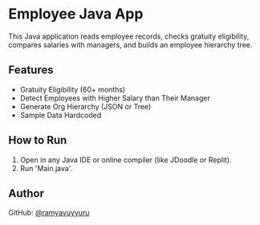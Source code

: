 # Employee Java App

This Java application reads employee records, checks gratuity eligibility, compares salaries with managers, and builds an employee hierarchy tree.

## Features

- Gratuity Eligibility (60+ months)
- Detect Employees with Higher Salary than Their Manager
- Generate Org Hierarchy (JSON or Tree)
- Sample Data Hardcoded

## How to Run

1. Open in any Java IDE or online compiler (like JDoodle or Replit).
2. Run 'Main.java'.

## Author

GitHub: [@ramyavuyyuru](https://github.com/ramya-vuyyuru)

